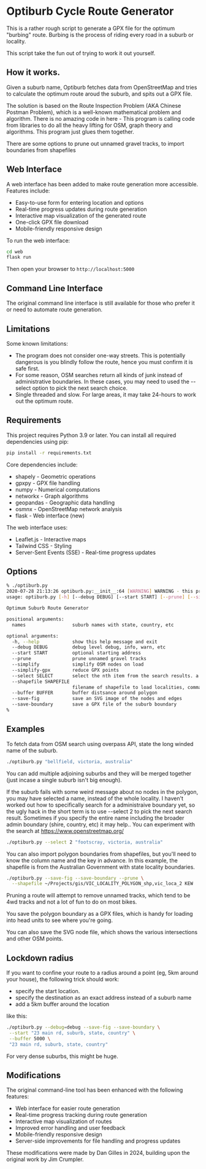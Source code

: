 # Optiburb Cycle Route Generator

This is a rather rough script to generate a GPX file for the optimum
"burbing" route.  Burbing is the process of riding every road in a
suburb or locality.

This script take the fun out of trying to work it out yourself.

## How it works.

Given a suburb name, Optiburb fetches data from OpenStreetMap and
tries to calculate the optimum route aroud the suburb, and spits out a
GPX file.

The solution is based on the Route Inspection Problem (AKA Chinese
Postman Problem), which is a well-known mathematical problem and
algorithm.  There is no amazing code in here - This program is calling
code from libraries to do all the heavy lifting for OSM, graph theory
and algorithms.  This program just glues them together.

There are some options to prune out unnamed gravel tracks, to import
boundaries from shapefiles

## Web Interface

A web interface has been added to make route generation more accessible. Features include:

* Easy-to-use form for entering location and options
* Real-time progress updates during route generation
* Interactive map visualization of the generated route
* One-click GPX file download
* Mobile-friendly responsive design

To run the web interface:

```bash
cd web
flask run
```

Then open your browser to `http://localhost:5000`

## Command Line Interface

The original command line interface is still available for those who prefer it or need to automate route generation.

## Limitations

Some known limitations:

* The program does not consider one-way streets.  This is potentially
  dangerous is you blindly follow the route, hence you must confirm it
  is safe first.
* For some reason, OSM searches return all kinds of junk instead of
  administrative boundaries.  In these cases, you may need to used the
  --select option to pick the next search choice.
* Single threaded and slow.  For large areas, it may take 24-hours to
  work out the optimum route.

## Requirements

This project requires Python 3.9 or later. You can install all required dependencies using pip:

```bash
pip install -r requirements.txt
```

Core dependencies include:
* shapely - Geometric operations
* gpxpy - GPX file handling
* numpy - Numerical computations
* networkx - Graph algorithms
* geopandas - Geographic data handling
* osmnx - OpenStreetMap network analysis
* flask - Web interface (new)

The web interface uses:
* Leaflet.js - Interactive maps
* Tailwind CSS - Styling
* Server-Sent Events (SSE) - Real-time progress updates

## Options

```bash
% ./optiburb.py
2020-07-28 21:13:26 optiburb.py:__init__:64 [WARNING] WARNING - this program does not consider the direction of one-way roads or other roads that may be not suitable for your mode of transport. You must confirm the path safe for yourself
usage: optiburb.py [-h] [--debug DEBUG] [--start START] [--prune] [--simplify] [--simplify-gpx] [--select SELECT] [--shapefile SHAPEFILE] [--buffer BUFFER] [--save-fig] [--save-boundary] ...

Optimum Suburb Route Generator

positional arguments:
  names                 suburb names with state, country, etc

optional arguments:
  -h, --help            show this help message and exit
  --debug DEBUG         debug level debug, info, warn, etc
  --start START         optional starting address
  --prune               prune unnamed gravel tracks
  --simplify            simplify OSM nodes on load
  --simplify-gpx        reduce GPX points
  --select SELECT       select the nth item from the search results. a truely awful hack because i cant work out how to search for administrative boundaries.
  --shapefile SHAPEFILE
                        filename of shapefile to load localities, comma separated by the column to match on
  --buffer BUFFER       buffer distsance around polygon
  --save-fig            save an SVG image of the nodes and edges
  --save-boundary       save a GPX file of the suburb boundary
% 
```


## Examples

To fetch data from OSM search using overpass API, state the long winded name of the suburb.

```bash
./optiburb.py "bellfield, victoria, australia"
```

You can add multiple adjoining suburbs and they will be merged
together (just incase a single suburb isn't big enough).

If the suburb fails with some weird message about no nodes in the
polygon, you may have selected a name, instead of the whole locality.
I haven't worked out how to specifically search for a administraive
boundary yet, so the ugly hack in the short term is to use --select 2
to pick the next search result.  Sometimes if you specify the entire
name including the broader admin boundary (shire, country, etc) it may
help.. You can experiment with the search at https://www.openstreetmap.org/

```bash
./optiburb.py --select 2 "footscray, victoria, australia"
```

You can also import polygon boundaries from shapefiles, but you'll
need to know the column name and the key in advance.  In this example,
the shapefile is from the Australian Government with state locality
boundaries.

```bash
./optiburb.py --save-fig --save-boundary --prune \
  --shapefile ~/Projects/gis/VIC_LOCALITY_POLYGON_shp,vic_loca_2 KEW
```

Pruning a route will attempt to remove unnamed tracks, which tend to
be 4wd tracks and not a lot of fun to do on most bikes.

You save the polygon boundary as a GPX files, which is handy for
loading into head units to see where you're going.

You can also save the SVG node file, which shows the various
intersections and other OSM points.

## Lockdown radius

If you want to confine your route to a radius around a point (eg, 5km around your house), the following trick should work:

* specify the start location.
* specify the destination as an exact address instead of a suburb name
* add a 5km buffer around the location

like this:

```bash
./optiburb.py --debug=debug --save-fig --save-boundary \
 --start "23 main rd, suburb, state, country" \
 --buffer 5000 \
 "23 main rd, suburb, state, country"
```

For very dense suburbs, this might be huge.

## Modifications

The original command-line tool has been enhanced with the following features:

* Web interface for easier route generation
* Real-time progress tracking during route generation
* Interactive map visualization of routes
* Improved error handling and user feedback
* Mobile-friendly responsive design
* Server-side improvements for file handling and progress updates

These modifications were made by Dan Gilles in 2024, building upon the original work by Jim Crumpler.
